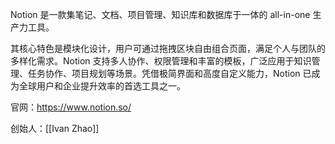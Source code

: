 Notion 是一款集笔记、文档、项目管理、知识库和数据库于一体的 all-in-one 生产力工具。

其核心特色是模块化设计，用户可通过拖拽区块自由组合页面，满足个人与团队的多样化需求。Notion 支持多人协作、权限管理和丰富的模板，广泛应用于知识管理、任务协作、项目规划等场景。凭借极简界面和高度自定义能力，Notion 已成为全球用户和企业提升效率的首选工具之一。

官网：https://www.notion.so/

创始人：[[Ivan Zhao]]


